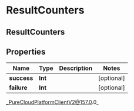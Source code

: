 # ResultCounters

## ResultCounters

## Properties

|Name | Type | Description | Notes|
|------------ | ------------- | ------------- | -------------|
| **success** | **Int** |  | [optional] |
| **failure** | **Int** |  | [optional] |



_PureCloudPlatformClientV2@157.0.0_
